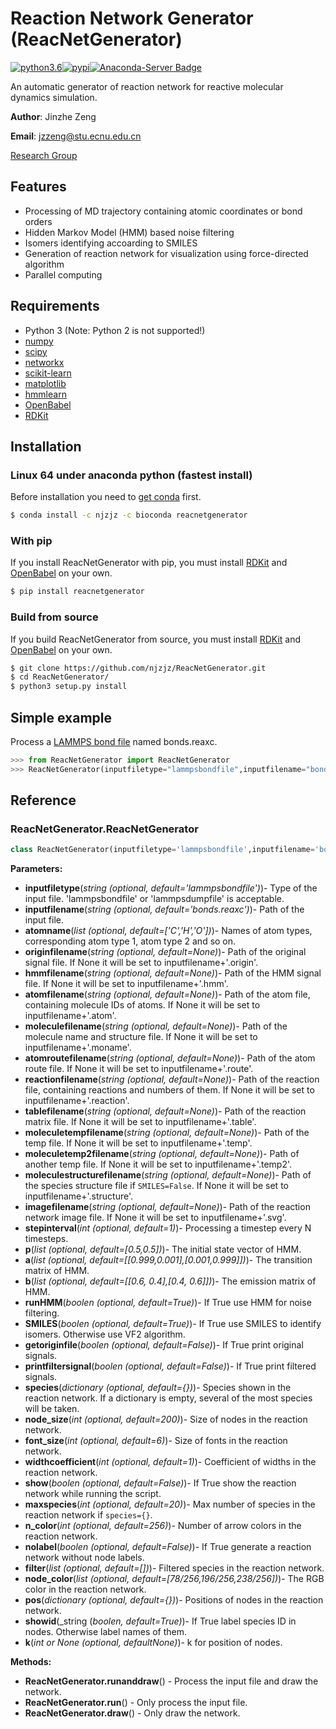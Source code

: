 # Reaction Network Generator (ReacNetGenerator)
[![python3.6](https://img.shields.io/badge/python-3.6-blue.svg)](https://badge.fury.io/py/ReacNetGenerator)[![pypi](https://badge.fury.io/py/ReacNetGenerator.svg)](https://badge.fury.io/py/ReacNetGenerator)[![Anaconda-Server Badge](https://anaconda.org/njzjz/reacnetgenerator/badges/version.svg)](https://conda.anaconda.org/njzjz/reacnetgenerator)

An automatic generator of reaction network for reactive molecular dynamics simulation.

**Author**: Jinzhe Zeng

**Email**: jzzeng@stu.ecnu.edu.cn

[Research Group](http://computchem.cn/)
## Features
- Processing of MD trajectory containing atomic coordinates or bond orders
- Hidden Markov Model (HMM) based noise filtering
- Isomers identifying accoarding to SMILES
- Generation of reaction network for visualization using force-directed algorithm
- Parallel computing

## Requirements
* Python 3 (Note: Python 2 is not supported!)
* [numpy](https://github.com/numpy/numpy)
* [scipy](https://github.com/scipy/scipy)
* [networkx](https://github.com/networkx/networkx)
* [scikit-learn](https://github.com/scikit-learn/scikit-learn)
* [matplotlib](https://github.com/matplotlib/matplotlib)
* [hmmlearn](https://github.com/hmmlearn/hmmlearn)
* [OpenBabel](https://github.com/openbabel/openbabel)
* [RDKit](https://github.com/rdkit/rdkit)

## Installation
### Linux 64 under anaconda python (fastest install)
Before installation you need to [get conda](https://conda.io/docs/user-guide/install/index.html) first.
```sh
$ conda install -c njzjz -c bioconda reacnetgenerator
```
### With pip
If you install ReacNetGenerator with pip, you must install [RDKit](https://github.com/rdkit/rdkit) and [OpenBabel](https://github.com/openbabel/openbabel) on your own.
```sh
$ pip install reacnetgenerator
```
### Build from source
If you build ReacNetGenerator from source, you must install [RDKit](https://github.com/rdkit/rdkit) and [OpenBabel](https://github.com/openbabel/openbabel) on your own.
```sh
$ git clone https://github.com/njzjz/ReacNetGenerator.git
$ cd ReacNetGenerator/
$ python3 setup.py install
```
## Simple example
Process a [LAMMPS bond file](http://lammps.sandia.gov/doc/fix_reax_bonds.html) named bonds.reaxc.
```python
>>> from ReacNetGenerator import ReacNetGenerator
>>> ReacNetGenerator(inputfiletype="lammpsbondfile",inputfilename="bonds.reaxc",atomname=["C","H","O"]).runanddraw()
```
## Reference
### ReacNetGenerator.ReacNetGenerator
```python
class ReacNetGenerator(inputfiletype='lammpsbondfile',inputfilename='bonds.reaxc',atomname=['C','H','O'],originfilename=None,hmmfilename=None,atomfilename=None,moleculefilename=None,atomroutefilename=None,reactionfilename=None,tablefilename=None,moleculetempfilename=None,moleculetemp2filename=None,moleculestructurefilename=None,imagefilename=None,stepinterval=1,p=[0.5,0.5],a=[[0.999,0.001],[0.001,0.999]],b=[[0.6, 0.4],[0.4, 0.6]],runHMM=True,SMILES=True,getoriginfile=False,printfiltersignal=False,species={},node_size=200,font_size=6,widthcoefficient=1,show=False,maxspecies=20,n_color=256,nolabel=False,filter=[],node_color=[78/256,196/256,238/256],pos={},showid=True,k=None)
```
**Parameters:**
- **inputfiletype**(_string (optional, default='lammpsbondfile')_)- Type of the input file. 'lammpsbondfile' or 'lammpsdumpfile' is acceptable.
- **inputfilename**(_string (optional, default='bonds.reaxc')_)- Path of the input file.
- **atomname**(_list (optional, default=['C','H','O'])_)- Names of atom types, corresponding atom type 1, atom type 2 and so on.
- **originfilename**(_string (optional, default=None)_)- Path of the original signal file. If None it will be set to inputfilename+'.origin'.
- **hmmfilename**(_string (optional, default=None)_)- Path of the HMM signal file. If None it will be set to inputfilename+'.hmm'.
- **atomfilename**(_string (optional, default=None)_)- Path of the atom file, containing molecule IDs of atoms. If None it will be set to inputfilename+'.atom'.
- **moleculefilename**(_string (optional, default=None)_)- Path of the molecule name and structure file. If None it will be set to inputfilename+'.moname'.
- **atomroutefilename**(_string (optional, default=None)_)- Path of the atom route file. If None it will be set to inputfilename+'.route'.
- **reactionfilename**(_string (optional, default=None)_)- Path of the reaction file, containing reactions and numbers of them. If None it will be set to inputfilename+'.reaction'.
- **tablefilename**(_string (optional, default=None)_)- Path of the reaction matrix file. If None it will be set to inputfilename+'.table'.
- **moleculetempfilename**(_string (optional, default=None)_)- Path of the temp file. If None it will be set to inputfilename+'.temp'.
- **moleculetemp2filename**(_string (optional, default=None)_)- Path of another temp file. If None it will be set to inputfilename+'.temp2'.
- **moleculestructurefilename**(_string (optional, default=None)_)- Path of the species structure file if `SMILES=False`. If None it will be set to inputfilename+'.structure'.
- **imagefilename**(_string (optional, default=None)_)- Path of the reaction network image file. If None it will be set to inputfilename+'.svg'.
- **stepinterval**(_int (optional, default=1)_)- Processing a timestep every N timesteps.
- **p**(_list (optional, default=[0.5,0.5])_)- The initial state vector of HMM.
- **a**(_list (optional, default=[[0.999,0.001],[0.001,0.999]])_)- The transition matrix of HMM.
- **b**(_list (optional, default=[[0.6, 0.4],[0.4, 0.6]])_)- The emission matrix of HMM.
- **runHMM**(_boolen (optional, default=True)_)- If True use HMM for noise filtering.
- **SMILES**(_boolen (optional, default=True)_)- If True use SMILES to identify isomers. Otherwise use VF2 algorithm.
- **getoriginfile**(_boolen (optional, default=False)_)- If True print original signals.
- **printfiltersignal**(_boolen (optional, default=False)_)- If True print filtered signals.
- **species**(_dictionary (optional, default={})_)- Species shown in the reaction network. If a dictionary is empty, several of the most species will be taken.
- **node_size**(_int (optional, default=200)_)- Size of nodes in the reaction network.
- **font_size**(_int (optional, default=6)_)- Size of fonts in the reaction network.
- **widthcoefficient**(_int (optional, default=1)_)- Coefficient of widths in the reaction network.
- **show**(_boolen (optional, default=False)_)- If True show the reaction network while running the script.
- **maxspecies**(_int (optional, default=20)_)- Max number of species in the reaction network if `species={}`.
- **n_color**(_int (optional, default=256)_)- Number of arrow colors in the reaction network.
- **nolabel**(_boolen (optional, default=False)_)- If True generate a reaction network without node labels.
- **filter**(_list (optional, default=[])_)- Filtered species in the reaction network.
- **node_color**(_list (optional, default=[78/256,196/256,238/256])_)- The RGB color in the reaction network.
- **pos**(_dictionary (optional, default={})_)- Positions of nodes in the reaction network.
- **showid**(_string (_boolen, default=True)_)- If True label species ID in nodes. Otherwise label names of them.
- **k**(_int or None (optional, defaultNone)_)- k for position of nodes.

**Methods:**
- **ReacNetGenerator.runanddraw**() - Process the input file and draw the network.
- **ReacNetGenerator.run**() - Only process the input file.
- **ReacNetGenerator.draw**() - Only draw the network.
